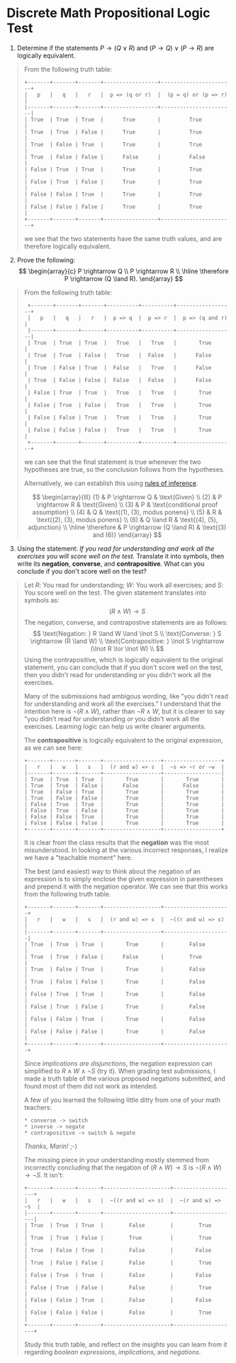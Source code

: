 # Discrete Math Propositional Logic Test

1. Determine if the statements $P \rightarrow (Q \lor R)$ and
   $(P \rightarrow Q) \lor (P \rightarrow R)$ are logically equivalent.

> From the following truth table:
>
> ```
> +-------+-------+-------+-----------------+-----------------------+
> |   p   |   q   |   r   |  p => (q or r)  |  (p = q) or (p => r)  |
> |-------+-------+-------+-----------------+-----------------------|
> | True  | True  | True  |      True       |         True          |
> | True  | True  | False |      True       |         True          |
> | True  | False | True  |      True       |         True          |
> | True  | False | False |      False      |         False         |
> | False | True  | True  |      True       |         True          |
> | False | True  | False |      True       |         True          |
> | False | False | True  |      True       |         True          |
> | False | False | False |      True       |         True          |
> +-------+-------+-------+-----------------+-----------------------+
> ```
>
> we see that the two statements have the same truth values, and are therefore
> logically equivalent.


2. Prove the following:
   $$
   \begin{array}{c}
   P \rightarrow Q \\
   P \rightarrow R \\
   \hline
   \therefore P \rightarrow (Q \land R).
   \end{array}
   $$

> From the following truth table:
> ```
>  +-------+-------+-------+----------+----------+------------------+
>  |   p   |   q   |   r   |  p => q  |  p => r  |  p => (q and r)  |
>  |-------+-------+-------+----------+----------+------------------|
>  | True  | True  | True  |   True   |   True   |       True       |
>  | True  | True  | False |   True   |  False   |      False       |
>  | True  | False | True  |  False   |   True   |      False       |
>  | True  | False | False |  False   |  False   |      False       |
>  | False | True  | True  |   True   |   True   |       True       |
>  | False | True  | False |   True   |   True   |       True       |
>  | False | False | True  |   True   |   True   |       True       |
>  | False | False | False |   True   |   True   |       True       |
>  +-------+-------+-------+----------+----------+------------------+
> ```
> we can see that the final statement is true whenever the two hypotheses
> are true, so the conclusion follows from the hypotheses.
>
> Alternatively, we can establish this using
> [rules of inference](https://en.wikipedia.org/wiki/List_of_rules_of_inference).
>
> $$ 
> \begin{array}{lll}
> (1) & P \rightarrow Q & \text{Given} \\ 
> (2) & P \rightarrow R & \text{Given} \\ 
> (3) & P & \text{conditional proof assumption} \\
> (4) & Q & \text{(1), (3), modus ponens} \\
> (5) & R & \text{(2), (3), modus ponens} \\
> (6) & Q \land R & \text{(4), (5), adjunction} \\
> \hline
> \therefore & P \rightarrow (Q \land R) & \text{(3) and (6)}
> \end{array}
> $$


3. Using the statement: *If you read for understanding and work all the
   exercises you will score well on the test.*  Translate it into symbols,
   then write its **negation**, **converse**, and **contrapositive**.
   What can you conclude if you don't score well on the test?

> Let $R$: You read for understanding; $W$: You work all exercises; and
> $S$: You score well on the test. The given statement translates into symbols
> as:
> $$
> (R \land W) \rightarrow S
> $$
> The negation, converse, and contrapostive statements are as follows:
> $$
> \text{Negation: } R \land W \land \lnot S \\
> \text{Converse: } S \rightarrow (R \land W) \\
> \text{Contrapositive: } \lnot S \rightarrow (\lnot R \lor \lnot W) \\
> $$
> Using the contrapositive, which is logically equivalent to the original
> statement, you can conclude that if you don't score well on the test, then
> you didn't read for understanding *or* you didn't work all the exercises.
>
> Many of the submissions had ambigous wording, like "you didn't read for
> understanding and work all the exercises." I understand that the intention
> here is $\lnot (R \land W)$, rather than $\lnot R \land W$, but it is
> clearer to say "you didn't read for understanding *or* you didn't work all
> the exercises. Learning logic can help us write clearer arguments.
>
> The **contrapositive** is logically equivalent to the original expression,
> as we can see here:
>
> ```
> +-------+-------+-------+------------------+------------------+
> |   r   |   w   |   s   |  (r and w) => s  |  ~s => ~r or ~w  |
> |-------+-------+-------+------------------+------------------|
> | True  | True  | True  |       True       |       True       |
> | True  | True  | False |      False       |      False       |
> | True  | False | True  |       True       |       True       |
> | True  | False | False |       True       |       True       |
> | False | True  | True  |       True       |       True       |
> | False | True  | False |       True       |       True       |
> | False | False | True  |       True       |       True       |
> | False | False | False |       True       |       True       |
> +-------+-------+-------+------------------+------------------+
> ```
> It is clear from the class results that the **negation** was the most
> misunderstood. In looking at the various incorrect responses, I realize we
> have a "teachable moment" here.
>
> The best (and easiest) way to think about the negation of an expression is
> to simply enclose the given expression in parentheses and prepend it with
> the negation operator. We can see that this works from the following truth
> table.
>
> ```
> +-------+-------+-------+------------------+---------------------+
> |   r   |   w   |   s   |  (r and w) => s  |  ~((r and w) => s)  |
> |-------+-------+-------+------------------+---------------------|
> | True  | True  | True  |       True       |        False        |
> | True  | True  | False |      False       |        True         |
> | True  | False | True  |       True       |        False        |
> | True  | False | False |       True       |        False        |
> | False | True  | True  |       True       |        False        |
> | False | True  | False |       True       |        False        |
> | False | False | True  |       True       |        False        |
> | False | False | False |       True       |        False        |
> +-------+-------+-------+------------------+---------------------+
> ```
> Since *implications are disjunctions*, the negation expression can
> simplified to $R \land W \land \lnot S$ (try it). When grading test
> submissions, I made a truth table of the various proposed negations
> submitted, and found most of them did not work as intended.
>
> A few of you learned the following little ditty from one of your math
> teachers:
> ```
> * converse -> switch
> * inverse -> negate
> * contrapositive -> switch & negate
> ```
> *Thanks, Marin!* ;-)
>
> The missing piece in your understanding mostly stemmed from incorrectly
> concluding that the negation of $(R \land W) \rightarrow S$ is
> $\lnot (R \land W) \rightarrow \lnot S$. It isn't:
> ```
> +-------+-------+-------+---------------------+--------------------+
> |   r   |   w   |   s   |  ~((r and w) => s)  |  ~(r and w) => ~s  |
> |-------+-------+-------+---------------------+--------------------|
> | True  | True  | True  |        False        |        True        |
> | True  | True  | False |        True         |        True        |
> | True  | False | True  |        False        |       False        |
> | True  | False | False |        False        |        True        |
> | False | True  | True  |        False        |       False        |
> | False | True  | False |        False        |        True        |
> | False | False | True  |        False        |       False        |
> | False | False | False |        False        |        True        |
> +-------+-------+-------+---------------------+--------------------+
> ```
> Study this truth table, and reflect on the insights you can learn from it
> regarding *boolean expressions*, *implications*, and *negations*.

